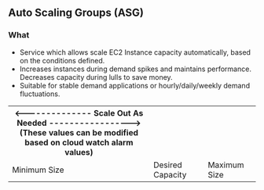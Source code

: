 ## Auto Scaling Groups (ASG)

### What 
 - Service which allows scale EC2 Instance capacity automatically, based on the conditions defined.
 - Increases instances during demand spikes and maintains performance. Decreases capacity during lulls to save money.
 - Suitable for stable demand applications or hourly/daily/weekly demand fluctuations.

 <table>
 <tr>
 	<th><-------------- Scale Out As Needed -----------------> <br> (These values can be modified based on cloud watch alarm values)</th>
 </tr>
 <tr>
 	<td>Minimum Size</td>
 	<td>Desired Capacity</td>
 	<td>Maximum Size</td>
 </tr>
 </table>